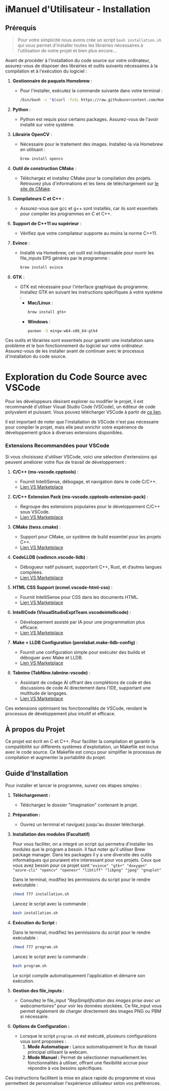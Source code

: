 # iManuel d'Utilisateur - Installation

## Prérequis

> Pour votre simplicité nous avons crée un script `bash installation.sh` qui vous permet d'installer toutes les librairies nécessaires à l'utilisation de notre projet et bien plus encore...

Avant de procéder à l'installation du code source sur votre ordinateur, assurez-vous de disposer des librairies et outils suivants nécessaires à la compilation et à l'exécution du logiciel :

1. **Gestionnaire de paquets Homebrew** :

   - Pour l'installer, exécutez la commande suivante dans votre terminal :
     ```bash
     /bin/bash -c "$(curl -fsSL https://raw.githubusercontent.com/Homebrew/install/HEAD/install.sh)"
     ```
2. **Python** :

   - Python est requis pour certains packages. Assurez-vous de l'avoir installé sur votre système.
3. **Librairie OpenCV** :

   - Nécessaire pour le traitement des images. Installez-la via Homebrew en utilisant :
     ```bash
     brew install opencv
     ```
4. **Outil de construction CMake** :

   - Téléchargez et installez CMake pour la compilation des projets. Retrouvez plus d'informations et les liens de téléchargement sur [le site de CMake](https://cmake.org/download/).
5. **Compilateurs C et C++** :

   - Assurez-vous que gcc et g++ sont installés, car ils sont essentiels pour compiler les programmes en C et C++.
6. **Support de C++11 ou supérieur** :

   - Vérifiez que votre compilateur supporte au moins la norme C++11.
7. **Evince** :

   - Installé via Homebrew, cet outil est indispensable pour ouvrir les file_inputs EPS générés par le programme :
     ```bash
     brew install evince
     ```
8. **GTK** :

   - GTK est nécessaire pour l'interface graphique du programme. Installez GTK en suivant les instructions spécifiques à votre système :
     - **Mac/Linux** :
       ```bash
       brew install gtk+
       ```
     - **Windows** :
       ```bash
       pacman -S mingw-w64-x86_64-gtk4
       ```

Ces outils et librairies sont essentiels pour garantir une installation sans problème et le bon fonctionnement du logiciel sur votre ordinateur. Assurez-vous de les installer avant de continuer avec le processus d'installation du code source.

# Exploration du Code Source avec VSCode

Pour les développeurs désirant explorer ou modifier le projet, il est recommandé d'utiliser Visual Studio Code (VSCode), un éditeur de code polyvalent et puissant. Vous pouvez télécharger VSCode à partir de [ce lien](https://code.visualstudio.com/download).

Il est important de noter que l'installation de VSCode n'est pas nécessaire pour compiler le projet, mais elle peut enrichir votre expérience de développement grâce à diverses extensions disponibles.

### Extensions Recommandées pour VSCode

Si vous choisissez d'utiliser VSCode, voici une sélection d'extensions qui peuvent améliorer votre flux de travail de développement :

1. **C/C++ (ms-vscode.cpptools)** :

   - Fournit IntelliSense, débogage, et navigation dans le code C/C++.
   - [Lien VS Marketplace](https://marketplace.visualstudio.com/items?itemName=ms-vscode.cpptools)
2. **C/C++ Extension Pack (ms-vscode.cpptools-extension-pack)** :

   - Regroupe des extensions populaires pour le développement C/C++ sous VSCode.
   - [Lien VS Marketplace](https://marketplace.visualstudio.com/items?itemName=ms-vscode.cpptools-extension-pack)
3. **CMake (twxs.cmake)** :

   - Support pour CMake, un système de build essentiel pour les projets C++.
   - [Lien VS Marketplace](https://marketplace.visualstudio.com/items?itemName=twxs.cmake)
4. **CodeLLDB (vadimcn.vscode-lldb)** :

   - Débogueur natif puissant, supportant C++, Rust, et d’autres langues compilées.
   - [Lien VS Marketplace](https://marketplace.visualstudio.com/items?itemName=vadimcn.vscode-lldb)
5. **HTML CSS Support (ecmel.vscode-html-css)** :

   - Fournit IntelliSense pour CSS dans les documents HTML.
   - [Lien VS Marketplace](https://marketplace.visualstudio.com/items?itemName=ecmel.vscode-html-css)
6. **IntelliCode (VisualStudioExptTeam.vscodeintellicode)** :

   - Développement assisté par IA pour une programmation plus efficace.
   - [Lien VS Marketplace](https://marketplace.visualstudio.com/items?itemName=VisualStudioExptTeam.vscodeintellicode)
7. **Make + LLDB Configuration (perelabat.make-lldb-config)** :

   - Fournit une configuration simple pour exécuter des builds et déboguer avec Make et LLDB.
   - [Lien VS Marketplace](https://marketplace.visualstudio.com/items?itemName=perelabat.make-lldb-config)
8. **Tabnine (TabNine.tabnine-vscode)** :

   - Assistant de codage AI offrant des complétions de code et des discussions de code AI directement dans l'IDE, supportant une multitude de langages.
   - [Lien VS Marketplace](https://marketplace.visualstudio.com/items?itemName=TabNine.tabnine-vscode)

Ces extensions optimisent les fonctionnalités de VSCode, rendant le processus de développement plus intuitif et efficace.

## À propos du Projet

Ce projet est écrit en C et C++. Pour faciliter la compilation et garantir la compatibilité sur différents systèmes d'exploitation, un Makefile est inclus avec le code source. Ce Makefile est conçu pour simplifier le processus de compilation et augmenter la portabilité du projet.

## Guide d'Installation

Pour installer et lancer le programme, suivez ces étapes simples :

1. **Téléchargement :**

   - Téléchargez le dossier "Imagination" contenant le projet.
2. **Préparation :**

   - Ouvrez un terminal et naviguez jusqu'au dossier téléchargé.
3. **Installation des modules (Facultatif)**

   Pour vous faciliter, on a integré un script qui permetra d'installer les modules que le program a besoin. Il faut noter qu'il utiliser Brew package manager. Dans les packages il y a une diversite des outils informatiques qui pouraient etre interessant pour vos projets. Ceux que vous avez besoin pour ce projet sont `"evince" "gtk+" "doxygen" "azure-cli" "opencv" "openexr" "libtiff" "libpng" "jpeg" "gnuplot"`

   Dans le terminal, modifiez les permissions du script pour le rendre exécutable :

   ```bash
   chmod 777 installation.sh
   ```

   Lancez le script avec la commande :

   ```bash
   bash installation.sh
   ```
4. **Exécution du Script :**

   Dans le terminal, modifiez les permissions du script pour le rendre exécutable :

   ```bash
   chmod 777 program.sh
   ```

   Lancez le script avec la commande :

   ```bash
   bash program.sh
   ```

   Le script compile automatiquement l'application et démarre son exécution.
5. **Gestion des file_inputs :**

   - Consultez le file_input *"RepSimplification des images prise avec un webcamertoires"* pour voir les données stockées. Ce file_input vous permet également de charger directement des images PNG ou PBM si nécessaire.
6. **Options de Configuration :**

   - Lorsque le script `program.sh` est exécuté, plusieurs configurations vous sont proposées :
     1. **Mode Automatique :** Lance automatiquement le flux de travail principal utilisant la webcam.
     2. **Mode Manuel :** Permet de sélectionner manuellement les fonctionnalités à utiliser, offrant une flexibilité accrue pour répondre à vos besoins spécifiques.

Ces instructions facilitent la mise en place rapide du programme et vous permettent de personnaliser l'expérience utilisateur selon vos préférences.
